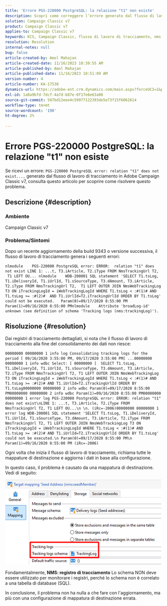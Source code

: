 ```yaml
---
title: 'Errore PGS-220000 PostgreSQL: la relazione "t1" non esiste'
description: Scopri come correggere l’errore generato dal flusso di lavoro di tracciamento dopo un recente aggiornamento della build 9343 o versione successiva in Adobe Campaign Classic v7.
solution: Campaign Classic v7
product: Campaign Classic v7
applies-to: Campaign Classic v7
keywords: KCS, Campaign Classic, flusso di lavoro di tracciamento, nms:TrackingLog
resolution: Resolution
internal-notes: null
bug: false
article-created-by: Amol Mahajan
article-created-date: 11/16/2023 10:39:55 AM
article-published-by: Amol Mahajan
article-published-date: 11/16/2023 10:51:09 AM
version-number: 4
article-number: KA-17530
dynamics-url: https://adobe-ent.crm.dynamics.com/main.aspx?forceUCI=1&pagetype=entityrecord&etn=knowledgearticle&id=65d80679-6c84-ee11-8179-6045bd0065b6
exl-id: 1a8a9bfd-7dcf-4a7d-b87e-0f17e6e63a08
source-git-commit: 587bd12eee4c59977122393de5e73f15f6062614
workflow-type: tm+mt
source-wordcount: '198'
ht-degree: 2%

---
```


# Errore PGS-220000 PostgreSQL: la relazione &quot;t1&quot; non esiste


Se ricevi un errore: `PGS-220000 PostgreSQL error: relation "t1" does not exist...,` generato dal flusso di lavoro di tracciamento in Adobe Campaign Classic v7, consulta questo articolo per scoprire come risolvere questo problema.

## Descrizione {#description}


### <b>Ambiente</b>

Campaign Classic v7



### <b>Problema/Sintomi</b>

Dopo un recente aggiornamento della build 9343 o versione successiva, il flusso di lavoro di tracciamento genera i seguenti errori:




```
nlmodule    PGS-220000 PostgreSQL error: ERROR:  relation "t1" does not exist LINE 1: ...t, T3.iArticle, T2.iType FROM NmsTrackingUrl T2,  T1 LEFT OU... nlmodule    WDB-200001 SQL statement 'SELECT T1.tsLog, T1.iDeliveryId, T1.iUrlId, T1.sSourceType, T3.dAmount, T3.iArticle, T2.iType FROM NmsTrackingUrl T2,  T1 LEFT OUTER JOIN NmsWebTrackingLog T3 ON iTrackingLogId = iWebTrackingLogId WHERE T1.tsLog < :#(1)# AND T1.tsLog >= :#(2)#  AND T1.iUrlId=T2.iTrackingUrlId ORDER BY T1.tsLog' could not be executed.   Param(0)=09/17/2020 8:55:00 PM   Param(1)=09/16/2020 8:55:00 PMnlmodule    Attribute 'broadLog-id' unknown (see definition of schema 'Tracking logs (nms:trackingLog)').
```





## Risoluzione {#resolution}


Dai registri di tracciamento dettagliati, si nota che il flusso di lavoro di tracciamento alla fine del consolidamento dei dati non riesce:




```
00000000 00000000 1 info log Consolidating tracking logs for the period [ 09/16/2020 3:55:00 PM, 09/17/2020 3:55:00 PM[ ...00000000 00000000 1 info wdbc Select: [ 00000000 ]  SELECT T1.tsLog, T1.iDeliveryId, T1.iUrlId, T1.sSourceType, T3.dAmount, T3.iArticle, T2.iType FROM NmsTrackingUrl T2, T1 LEFT OUTER JOIN NmsWebTrackingLog T3 ON iTrackingLogId = iWebTrackingLogId WHERE T1.tsLog < :#(1)# AND T1.tsLog >= :#(2)# AND T1.iUrlId=T2.iTrackingUrlId ORDER BY T1.tsLog00000000 00000000 2 info wdbc Param(0)=09/17/2020 8:55:00 PM00000000 00000000 2 info wdbc Param(1)=09/16/2020 8:55:00 PM00000000 00000000 1 error log PGS-220000 PostgreSQL error: ERROR: relation "t1" does not exist\nLINE 1: ...t, T3.iArticle, T2.iType FROM NmsTrackingUrl T2, T1 LEFT OU...\n \n. (iRc=-2006)00000000 00000000 1 error log WDB-200001 SQL statement 'SELECT T1.tsLog, T1.iDeliveryId, T1.iUrlId, T1.sSourceType, T3.dAmount, T3.iArticle, T2.iType FROM NmsTrackingUrl T2, T1 LEFT OUTER JOIN NmsWebTrackingLog T3 ON iTrackingLogId = iWebTrackingLogId WHERE T1.tsLog < :#(1)# AND T1.tsLog >= :#(2)# AND T1.iUrlId=T2.iTrackingUrlId ORDER BY T1.tsLog' could not be executed.\n Param(0)=09/17/2020 8:55:00 PM\n Param(1)=09/16/2020 8:55:00 PM (iRc=-2006)
```




Ogni volta che inizia il flusso di lavoro di tracciamento, richiama tutte le mappature di destinazione e aggiorna i dati in base alla configurazione.

In questo caso, il problema è causato da una mappatura di destinazione. Vedi di seguito:

![](assets/a06a8deb-6536-ec11-b6e6-000d3a348885.png)

Fondamentalmente,<b> NMS: registro di tracciamento</b> Lo schema NON deve essere utilizzato per monitorare i registri, perché lo schema non è correlato a una tabella di database (SQL).

In conclusione, il problema non ha nulla a che fare con l&#39;aggiornamento, ma più con una configurazione di mappatura di destinazione errata.
